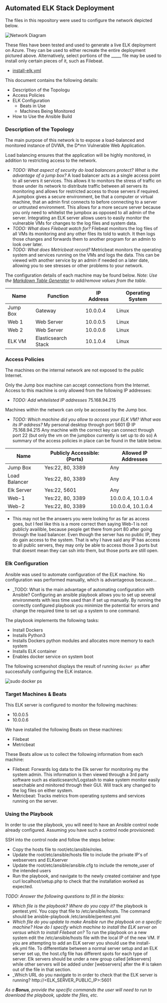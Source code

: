 ## Automated ELK Stack Deployment

The files in this repository were used to configure the network depicted below.

![Network Diagram](/ProjectOne/Diagrams/network.draw.io.png)

These files have been tested and used to generate a live ELK deployment on Azure. They can be used to either recreate the entire deployment pictured above. Alternatively, select portions of the _____ file may be used to install only certain pieces of it, such as Filebeat.

  - [install-elk.yml](TrentMarier/ProjectOne/Ansible/install-elk.yml)

This document contains the following details:
- Description of the Topologu
- Access Policies
- ELK Configuration
  - Beats in Use
  - Machines Being Monitored
- How to Use the Ansible Build


### Description of the Topology

The main purpose of this network is to expose a load-balanced and monitored instance of DVWA, the D*mn Vulnerable Web Application.

Load balancing ensures that the application will be highly monitored, in addition to restricting access to the network.
- _TODO: What aspect of security do load balancers protect? What is the advantage of a jump box?_
	A load balancer acts as a single access point to all servers it services. This allows it to monitors the stress of traffic on those under its network to distribute traffic between all servers its monitoring and allows for restricted access to those servers if required. 
	A jumpbox gives a secure environment, be that a computer or virtual machine, that an admin first connects to before connecting to a server or untrusted environment. This allows for a more secure server because you only need to whitelist the jumpbox as opposed to all admin of the server.
Integrating an ELK server allows users to easily monitor the vulnerable VMs for changes to the log files and system data.
- _TODO: What does Filebeat watch for?_
	Filebeat monitors the log files of all VMs its monitoring and any other files its told to watch. It then logs those changes and forwards them to another program for an admin to look over later.
- _TODO: What does Metricbeat record?_
	Metricbeat monitors the operating system and services running on the VMs and logs the data. This can be viewed with another service by an admin if needed on a later date, allowing you to see stresses or other problems to your network.

The configuration details of each machine may be found below.
_Note: Use the [Markdown Table Generator](http://www.tablesgenerator.com/markdown_tables) to add/remove values from the table_.

| Name     |       Function      | IP Address | Operating System |
|----------|---------------------|------------|------------------|
| Jump Box |       Gateway       |  10.0.0.4  | Linux            |
| Web 1    |      Web Server     |  10.0.0.5  | Linux            |
| Web 2    |      Web Server     |  10.0.0.6  | Linux            |
| ELK VM   | Elasticsearch Stack |  10.1.0.4  | Linux            |

### Access Policies

The machines on the internal network are not exposed to the public Internet. 

Only the Jump box machine can accept connections from the Internet. Access to this machine is only allowed from the following IP addresses:
- _TODO: Add whitelisted IP addresses_
	75.168.94.215

Machines within the network can only be accessed by the Jump box.
- _TODO: Which machine did you allow to access your ELK VM? What was its IP address?_
	My personal desktop through port 5601 @ IP 75.168.94.215
	Any machine with the correct key can connect through port 22 (but only the vm on the jumpbox currently is set up to do so)
A summary of the access policies in place can be found in the table below.

| Name          | Publicly Accessible:(Ports) | Allowed IP Addresses |
|---------------|-----------------------------|----------------------|
| Jump Box      | Yes:22, 80, 3389            | Any                  |
| Load Balancer | Yes:22, 80, 3389            | Any                  |
| Elk Server    | Yes:22, 5601                | Any                  |
| Web-1         | Yes:22, 80, 3389            | 10.0.0.4, 10.1.0.4   |
| Web-2         | Yes:22, 80, 3389            | 10.0.0.4, 10.1.0.4   |

* This may not be the answers you were looking for as far as access goes, but I feel like this is a more correct then saying Web-1 is not publicly availible, because people get there from port 80 after going through the load balancer. Even though the server has no public IP, they do gain access to the system. That is why I have said any IP has access to all public servers, they may only be able to access those 3 ports but that doesnt mean they can ssh into them, but those ports are still open.
### Elk Configuration

Ansible was used to automate configuration of the ELK machine. No configuration was performed manually, which is advantageous because...
- _TODO: What is the main advantage of automating configuration with Ansible?
	Configuring an ansible playbook allows you to set up several environments with less time used than if set up manually. By running the correctly configured playbook you minimize the potential for errors and change the required time to set up a system to one command.

The playbook implements the following tasks:
- Install Dockers
- Installs Python3
- Installs Dockers python modules and allocates more memory to each system
- Installs ELK container
- Enables docker service on system boot

The following screenshot displays the result of running `docker ps` after successfully configuring the ELK instance.

![sudo docker ps](/ProjectOne/Diagrams/ssforP1.png)

### Target Machines & Beats
This ELK server is configured to monitor the following machines:
- 10.0.0.5
- 10.0.0.6

We have installed the following Beats on these machines:
- Filebeat
- Metricbeat

These Beats allow us to collect the following information from each machine:
- Filebeat: Forwards log data to the Elk server for monitoring my the system admin. This information is then viewed through a 3rd party software such as elasticsearch/Logstash to make system monitor easily searchable and minitored through their GUI. Will track any changed to the log files on either system.
- Metricbeat: Tracks metrics from operating systems and services running on the server. 
### Using the Playbook
In order to use the playbook, you will need to have an Ansible control node already configured. Assuming you have such a control node provisioned: 

SSH into the control node and follow the steps below:
- Copy the hosts file to root/etc/ansible/roles.
- Update the root/etc/ansible/hosts file to include the private IP's of webservers and ELKserver
- Update the root/etc/ansible/ansible.cfg to include the remote_user of the intended users
- Run the playbook, and navigate to the newly created container and type curl localhost/setup.php to check that the installation worked as expected.

_TODO: Answer the following questions to fill in the blanks:_
- _Which file is the playbook? Where do you copy it?_ the playbook is pentest.yml. You copy that file to /etc/ansible/hosts. The command should be anisble-playbook /etc/ansible/pentest.yml
- _Which file do you update to make Ansible run the playbook on a specific machine? How do I specify which machine to install the ELK server on versus which to install Filebeat on?_ To run the playbook on a new system edit the /etc/ansible/hosts file with the local IP of the new VM. If you are attempting to add an ELK server you should use the install-elk.yml file. To differentiate between a normal server setup and an ELK server set up, the host.cfg file has different spots for each type of server. Elk servers should be under a new group called [elkservers] while other servers will be added under [webservers] after the # is taken out of the file in that section.
- _Which URL do you navigate to in order to check that the ELK server is running? http://<ELK_SERVER_PUBLIC_IP>:5601

_As a **Bonus**, provide the specific commands the user will need to run to download the playbook, update the files, etc._